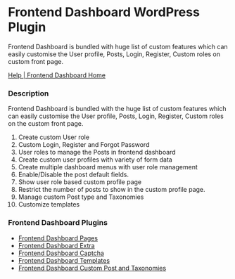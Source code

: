 # Frontend Dashboard WordPress Plugin
Frontend Dashboard is bundled with huge list of custom features which can easily customise the User profile, Posts, Login, Register, Custom roles on custom front page.

[Help | Frontend Dashboard Home](https://buffercode.com/plugin/frontend-dashboard)

### Description
Frontend Dashboard is bundled with the huge list of custom features which can easily customise the User profile, Posts, Login, Register, Custom roles on the custom front page.

1. Create custom User role
2. Custom Login, Register and Forgot Password
3. User roles to manage the Posts in frontend dashboard
4. Create custom user profiles with variety of form data
5. Create multiple dashboard menus with user role management
6. Enable/Disable the post default fields.
7. Show user role based custom profile page
8. Restrict the number of posts to show in the custom profile page.
9. Manage custom Post type and Taxonomies
10. Customize templates

### Frontend Dashboard Plugins
* [Frontend Dashboard Pages](https://buffercode.com/plugin/frontend-dashboard-pages)
* [Frontend Dashboard Extra](https://buffercode.com/plugin/frontend-dashboard-extra)
* [Frontend Dashboard Captcha](https://buffercode.com/plugin/frontend-dashboard-captcha)
* [Frontend Dashboard Templates](https://buffercode.com/plugin/frontend-dashboard-templates)
* [Frontend Dashboard Custom Post and Taxonomies](https://buffercode.com/plugin/frontend-dashboard-custom-post-and-taxonomies)

